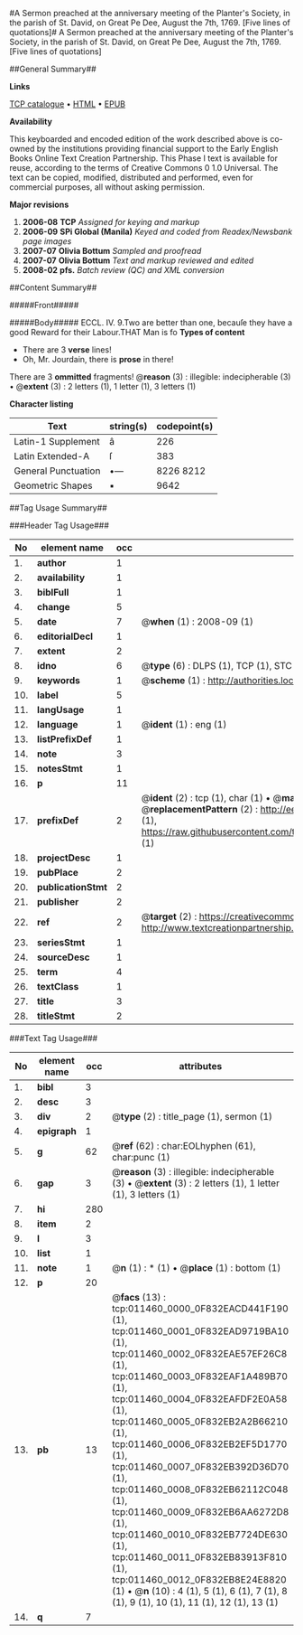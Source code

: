 #A Sermon preached at the anniversary meeting of the Planter's Society, in the parish of St. David, on Great Pe Dee, August the 7th, 1769. [Five lines of quotations]#
A Sermon preached at the anniversary meeting of the Planter's Society, in the parish of St. David, on Great Pe Dee, August the 7th, 1769. [Five lines of quotations]

##General Summary##

**Links**

[TCP catalogue](http://www.ota.ox.ac.uk/tcp/)  • 
[HTML](http://tei.it.ox.ac.uk/tcp/Texts-HTML/free/N08/N08977.html)  • 
[EPUB](http://tei.it.ox.ac.uk/tcp/Texts-EPUB/free/N08/N08977.epub)

**Availability**

This keyboarded and encoded edition of the
	       work described above is co-owned by the institutions
	       providing financial support to the Early English Books
	       Online Text Creation Partnership. This Phase I text is
	       available for reuse, according to the terms of Creative
	       Commons 0 1.0 Universal. The text can be copied,
	       modified, distributed and performed, even for
	       commercial purposes, all without asking permission.

**Major revisions**

1. __2006-08__ __TCP__ *Assigned for keying and markup*
1. __2006-09__ __SPi Global (Manila)__ *Keyed and coded from Readex/Newsbank page images*
1. __2007-07__ __Olivia Bottum__ *Sampled and proofread*
1. __2007-07__ __Olivia Bottum__ *Text and markup reviewed and edited*
1. __2008-02__ __pfs.__ *Batch review (QC) and XML conversion*

##Content Summary##

#####Front#####

#####Body#####
ECCL. IV. 9.Two are better than one, becauſe they have a good Reward for their Labour.THAT Man is fo
**Types of content**

  * There are 3 **verse** lines!
  * Oh, Mr. Jourdain, there is **prose** in there!

There are 3 **ommitted** fragments! 
 @__reason__ (3) : illegible: indecipherable (3)  •  @__extent__ (3) : 2 letters (1), 1 letter (1), 3 letters (1)

**Character listing**


|Text|string(s)|codepoint(s)|
|---|---|---|
|Latin-1 Supplement|â|226|
|Latin Extended-A|ſ|383|
|General Punctuation|•—|8226 8212|
|Geometric Shapes|▪|9642|

##Tag Usage Summary##

###Header Tag Usage###

|No|element name|occ|attributes|
|---|---|---|---|
|1.|__author__|1||
|2.|__availability__|1||
|3.|__biblFull__|1||
|4.|__change__|5||
|5.|__date__|7| @__when__ (1) : 2008-09 (1)|
|6.|__editorialDecl__|1||
|7.|__extent__|2||
|8.|__idno__|6| @__type__ (6) : DLPS (1), TCP (1), STC (1), NOTIS (1), IMAGE-SET (1), EVANS-CITATION (1)|
|9.|__keywords__|1| @__scheme__ (1) : http://authorities.loc.gov/ (1)|
|10.|__label__|5||
|11.|__langUsage__|1||
|12.|__language__|1| @__ident__ (1) : eng (1)|
|13.|__listPrefixDef__|1||
|14.|__note__|3||
|15.|__notesStmt__|1||
|16.|__p__|11||
|17.|__prefixDef__|2| @__ident__ (2) : tcp (1), char (1)  •  @__matchPattern__ (2) : ([0-9\-]+):([0-9IVX]+) (1), (.+) (1)  •  @__replacementPattern__ (2) : http://eebo.chadwyck.com/downloadtiff?vid=$1&page=$2 (1), https://raw.githubusercontent.com/textcreationpartnership/Texts/master/tcpchars.xml#$1 (1)|
|18.|__projectDesc__|1||
|19.|__pubPlace__|2||
|20.|__publicationStmt__|2||
|21.|__publisher__|2||
|22.|__ref__|2| @__target__ (2) : https://creativecommons.org/publicdomain/zero/1.0/ (1), http://www.textcreationpartnership.org/docs/. (1)|
|23.|__seriesStmt__|1||
|24.|__sourceDesc__|1||
|25.|__term__|4||
|26.|__textClass__|1||
|27.|__title__|3||
|28.|__titleStmt__|2||


###Text Tag Usage###

|No|element name|occ|attributes|
|---|---|---|---|
|1.|__bibl__|3||
|2.|__desc__|3||
|3.|__div__|2| @__type__ (2) : title_page (1), sermon (1)|
|4.|__epigraph__|1||
|5.|__g__|62| @__ref__ (62) : char:EOLhyphen (61), char:punc (1)|
|6.|__gap__|3| @__reason__ (3) : illegible: indecipherable (3)  •  @__extent__ (3) : 2 letters (1), 1 letter (1), 3 letters (1)|
|7.|__hi__|280||
|8.|__item__|2||
|9.|__l__|3||
|10.|__list__|1||
|11.|__note__|1| @__n__ (1) : * (1)  •  @__place__ (1) : bottom (1)|
|12.|__p__|20||
|13.|__pb__|13| @__facs__ (13) : tcp:011460_0000_0F832EACD441F190 (1), tcp:011460_0001_0F832EAD9719BA10 (1), tcp:011460_0002_0F832EAE57EF26C8 (1), tcp:011460_0003_0F832EAF1A489B70 (1), tcp:011460_0004_0F832EAFDF2E0A58 (1), tcp:011460_0005_0F832EB2A2B66210 (1), tcp:011460_0006_0F832EB2EF5D1770 (1), tcp:011460_0007_0F832EB392D36D70 (1), tcp:011460_0008_0F832EB62112C048 (1), tcp:011460_0009_0F832EB6AA6272D8 (1), tcp:011460_0010_0F832EB7724DE630 (1), tcp:011460_0011_0F832EB83913F810 (1), tcp:011460_0012_0F832EB8E24E8820 (1)  •  @__n__ (10) : 4 (1), 5 (1), 6 (1), 7 (1), 8 (1), 9 (1), 10 (1), 11 (1), 12 (1), 13 (1)|
|14.|__q__|7||
